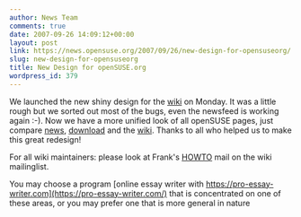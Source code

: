 ```yaml
---
author: News Team
comments: true
date: 2007-09-26 14:09:12+00:00
layout: post
link: https://news.opensuse.org/2007/09/26/new-design-for-opensuseorg/
slug: new-design-for-opensuseorg
title: New Design for openSUSE.org
wordpress_id: 379
---
```


We launched the new shiny design for the [wiki](http://en.opensuse.org) on Monday. It was a little rough but we sorted out most of the bugs, even the newsfeed is working again :-). Now we have a more unified look of all openSUSE pages, just compare [news](//news.opensuse.org), [download](http://download.opensuse.org) and the [wiki](http://en.opensuse.org). Thanks to all who helped us to make this great redesign!

For all wiki maintainers: please look at Frank's [HOWTO](http://lists.opensuse.org/opensuse-wiki/2007-09/msg00048.html) mail on the wiki mailinglist.

 You may choose a program [online essay writer with https://pro-essay-writer.com](https://pro-essay-writer.com/) that is concentrated on one of these areas, or you may prefer one that is more general in nature
